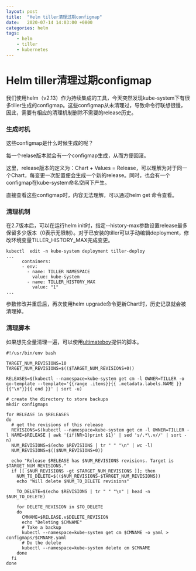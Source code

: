 ```yaml
---
layout: post
title:  "Helm tiller清理过期configmap"
date:   2020-07-14 14:03:00 +0800
categories: helm
tags:
    - helm
    - tiller
    - kubernetes
---
```


# Helm tiller清理过期configmap #

我们使用helm（v2.13）作为持续集成的工具，今天突然发现kube-system下有很多tiller生成的configmap。这些configmap从未清理过，导致命令行联想很慢，因此，需要有相应的清理机制删除不需要的release历史。

### 生成时机

这些configmap是什么时候生成的呢？

每一个relase版本就会有一个configmap生成，从而方便回滚。

这里，release版本的定义为：Chart + Values = Release，可以理解为对于同一个Chart，每变更一次配置便会生成一个新的release。同时，也会有一个configmap在kube-system命名空间下产生。

直接查看这些configmap时，内容无法理解，可以通过helm get 命令查看。

### 清理机制

在2.7版本后，可以在运行helm init时，指定--history-max参数设置release最多保留多少版本（0表示无限制）。对于已安装的tiller可以手动编辑deployment，修改环境变量TILLER_HISTORY_MAX完成变更。

```
kubectl  edit -n kube-system deployment tiller-deploy
...
      containers:
      - env:
        - name: TILLER_NAMESPACE
          value: kube-system
        - name: TILLER_HISTORY_MAX
          value: "1"
...
```

参数修改并重启后，再次使用helm upgrade命令更新Chart时，历史记录就会被清理掉。

### 清理脚本

如果想先全量清理一遍，可以使用[ultimateboy](https://github.com/helm/helm/issues/2332#issuecomment-336565784)提供的脚本。

```
#!/usr/bin/env bash

TARGET_NUM_REVISIONS=10
TARGET_NUM_REVISIONS=$(($TARGET_NUM_REVISIONS+0))

RELEASES=$(kubectl --namespace=kube-system get cm -l OWNER=TILLER -o go-template --template='{{range .items}}{{ .metadata.labels.NAME }}{{"\n"}}{{ end }}' | sort -u)

# create the directory to store backups
mkdir configmaps

for RELEASE in $RELEASES
do
  # get the revisions of this release
  REVISIONS=$(kubectl --namespace=kube-system get cm -l OWNER=TILLER -l NAME=$RELEASE | awk '{if(NR>1)print $1}' | sed 's/.*\.v//' | sort -n)
  NUM_REVISIONS=$(echo $REVISIONS | tr " " "\n" | wc -l)
  NUM_REVISIONS=$(($NUM_REVISIONS+0))

  echo "Release $RELEASE has $NUM_REVISIONS revisions. Target is $TARGET_NUM_REVISIONS."
  if [[ $NUM_REVISIONS -gt $TARGET_NUM_REVISIONS ]]; then
    NUM_TO_DELETE=$(($NUM_REVISIONS-$TARGET_NUM_REVISIONS))
    echo "Will delete $NUM_TO_DELETE revisions"

    TO_DELETE=$(echo $REVISIONS | tr " " "\n" | head -n $NUM_TO_DELETE)

    for DELETE_REVISION in $TO_DELETE
    do
      CMNAME=$RELEASE.v$DELETE_REVISION
      echo "Deleting $CMNAME"
      # Take a backup
      kubectl --namespace=kube-system get cm $CMNAME -o yaml > configmaps/$CMNAME.yaml
      # Do the delete
      kubectl --namespace=kube-system delete cm $CMNAME
    done
  fi
done
```

